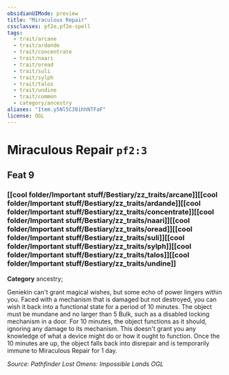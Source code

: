 ```yaml
---
obsidianUIMode: preview
title: "Miraculous Repair"
cssclasses: pf2e,pf2e-spell
tags:
  - trait/arcane
  - trait/ardande
  - trait/concentrate
  - trait/naari
  - trait/oread
  - trait/suli
  - trait/sylph
  - trait/talos
  - trait/undine
  - trait/common
  - category/ancestry
aliases: "Item.y5Nl5C38ihhNTFaF"
license: OGL
---
```

# Miraculous Repair `pf2:3`
## Feat 9
### [[cool folder/Important stuff/Bestiary/zz_traits/arcane]][[cool folder/Important stuff/Bestiary/zz_traits/ardande]][[cool folder/Important stuff/Bestiary/zz_traits/concentrate]][[cool folder/Important stuff/Bestiary/zz_traits/naari]][[cool folder/Important stuff/Bestiary/zz_traits/oread]][[cool folder/Important stuff/Bestiary/zz_traits/suli]][[cool folder/Important stuff/Bestiary/zz_traits/sylph]][[cool folder/Important stuff/Bestiary/zz_traits/talos]][[cool folder/Important stuff/Bestiary/zz_traits/undine]]

**Category** ancestry; 




Geniekin can't grant magical wishes, but some echo of power lingers within you. Faced with a mechanism that is damaged but not destroyed, you can wish it back into a functional state for a period of 10 minutes. The object must be mundane and no larger than 5 Bulk, such as a disabled locking mechanism in a door. For 10 minutes, the object functions as it should, ignoring any damage to its mechanism. This doesn't grant you any knowledge of what a device might do or how it ought to function. Once the 10 minutes are up, the object falls back into disrepair and is temporarily immune to Miraculous Repair for 1 day.

*Source: Pathfinder Lost Omens: Impossible Lands*
*OGL*